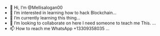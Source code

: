 - 👋 Hi, I’m @Mellisalogan00
- 👀 I’m interested in learning how to hack Blockchain...
- 🌱 I’m currently learning this thing...
- 💞️ I’m looking to collaborate on here I need someone to teach me This. ...
- 📫 How to reach me WhatsApp +13309358035 ...

<!---
Mellisalogan00/Mellisalogan00 is a ✨ special ✨ repository because its `README.md` (this file) appears on your GitHub profile.
You can click the Preview link to take a look at your changes.
--->
